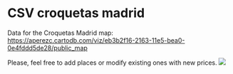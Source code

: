 # CSV croquetas madrid
Data for the Croquetas Madrid map: https://aperezc.cartodb.com/viz/eb3b2f16-2163-11e5-bea0-0e4fddd5de28/public_map

Please, feel free to add places or modify existing ones with new prices.
![](https://nbclatino.files.wordpress.com/2013/07/ham-croquetas.png)
